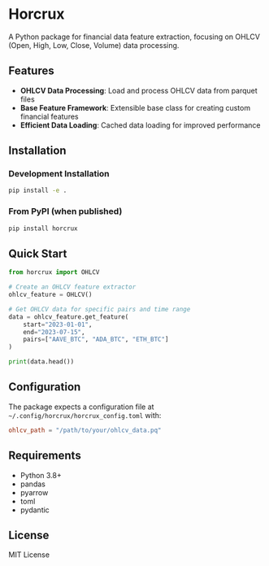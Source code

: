 # Horcrux

A Python package for financial data feature extraction, focusing on OHLCV (Open, High, Low, Close, Volume) data processing.

## Features

- **OHLCV Data Processing**: Load and process OHLCV data from parquet files
- **Base Feature Framework**: Extensible base class for creating custom financial features
- **Efficient Data Loading**: Cached data loading for improved performance

## Installation

### Development Installation

```bash
pip install -e .
```

### From PyPI (when published)

```bash
pip install horcrux
```

## Quick Start

```python
from horcrux import OHLCV

# Create an OHLCV feature extractor
ohlcv_feature = OHLCV()

# Get OHLCV data for specific pairs and time range
data = ohlcv_feature.get_feature(
    start="2023-01-01",
    end="2023-07-15", 
    pairs=["AAVE_BTC", "ADA_BTC", "ETH_BTC"]
)

print(data.head())
```

## Configuration

The package expects a configuration file at `~/.config/horcrux/horcrux_config.toml` with:

```toml
ohlcv_path = "/path/to/your/ohlcv_data.pq"
```

## Requirements

- Python 3.8+
- pandas
- pyarrow
- toml
- pydantic

## License

MIT License 